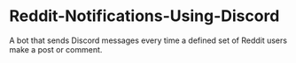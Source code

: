 # Reddit-Notifications-Using-Discord
A bot that sends Discord messages every time a defined set of Reddit users make a post or comment.
